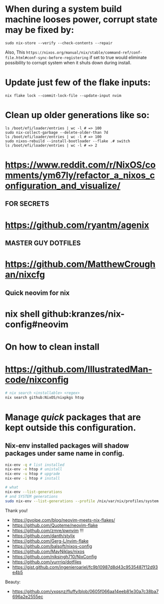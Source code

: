 # When during a system build machine looses power, corrupt state may be fixed by:
```
sudo nix-store --verify --check-contents --repair
```
Also, This `https://nixos.org/manual/nix/stable/command-ref/conf-file.html#conf-sync-before-registering` if set to true
would eliminate possibility to corrupt system when it shuts down during install.

# Update just few of the flake inputs:
```
nix flake lock --commit-lock-file --update-input nvim
```

# Clean up older generations like so:
```
ls /boot/efi/loader/entries | wc -l # => 100
sudo nix-collect-garbage --delete-older-than 7d
ls /boot/efi/loader/entries | wc -l # => 100
sudo nixos-rebuild --install-bootloader --flake .# switch
ls /boot/efi/loader/entries | wc -l # => 2
```

# https://www.reddit.com/r/NixOS/comments/ym67ly/refactor_a_nixos_configuration_and_visualize/

## FOR SECRETS
# https://github.com/ryantm/agenix

## MASTER GUY DOTFILES
# https://github.com/MatthewCroughan/nixcfg

## Quick neovim for nix
# nix shell github:kranzes/nix-config#neovim

# On how to clean install
# https://github.com/IllustratedMan-code/nixconfig

```sh
# nix search <installable> <regex>
nix search github:NixOS/nixpkgs htop
```

# Manage _quick_ packages that are kept outside this configuration.
## Nix-env installed packages will shadow packages under same name in config.

```sh
nix-env -q # list installed
nix-env -e htop # unistall
nix-env -u htop # upgrade
nix-env -i htop # install
```

```sh
# what
nix-env --list-generations
# and SYSTEM generations
sudo nix-env --list-generations --profile /nix/var/nix/profiles/system
```

Thank you!
- https://gvolpe.com/blog/neovim-meets-nix-flakes/
- https://github.com/Quoteme/neovim-flake
- https://github.com/zmre/pwnvim !!!
- https://github.com/danth/stylix
- https://github.com/Gerg-L/nvim-flake
- https://github.com/balsoft/nixos-config
- https://github.com/MayNiklas/nixos
- https://github.com/niksingh710/NixConfig
- https://github.com/yurrriq/dotfiles
- https://gist.github.com/ingenieroariel/fc9b10987d8d43c9535487f12d93e4b5

Beauty:
- https://github.com/yxqsnz/fluffy/blob/0605f066aa14eeb81e30a7c38ba7696a2e2555ec

